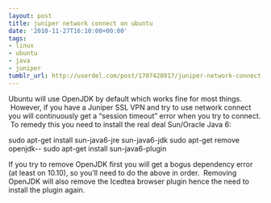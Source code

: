 ```yaml
---
layout: post
title: juniper network connect on ubuntu
date: '2010-11-27T16:10:00+00:00'
tags:
- linux
- ubuntu
- java
- juniper
tumblr_url: http://userdel.com/post/1707428917/juniper-network-connect-on-ubuntu
---
```

Ubuntu will use OpenJDK by default which works fine for most things.  However, if you have a Juniper SSL VPN and try to use network connect you will continuously get a “session timeout” error when you try to connect.  To remedy this you need to install the real deal Sun/Oracle Java 6:

sudo apt-get install sun-java6-jre sun-java6-jdk
sudo apt-get remove openjdk-*-*
sudo apt-get install sun-java6-plugin

If you try to remove OpenJDK first you will get a bogus dependency error (at least on 10.10), so you’ll need to do the above in order.  Removing OpenJDK will also remove the Icedtea browser plugin hence the need to install the plugin again.
